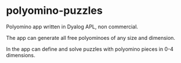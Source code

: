 # polyomino-puzzles
Polyomino app written in Dyalog APL, non commercial.

The app can generate all free polyominoes of any size and dimension.

In the app can define and solve puzzles with polyomino pieces in 0-4 dimensions.


